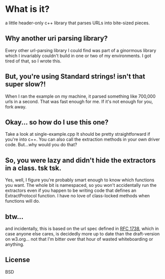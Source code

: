 # What is it?
a little header-only c++ library that parses URLs into bite-sized pieces.

## Why another uri parsing library?
Every other url-parsing library I could find was part of a ginormous library which I invariably couldn't build in one or two of my environments.
I got tired of that, so I wrote this.


## But, you're using Standard strings! isn't that super slow?!
When I ran the example on my machine, it parsed something like 700,000 urls in a second. That was fast enough for me. If it's not enough for you, fork away.

## Okay... so how do I use this one?
Take a look at single-example.cpp It should be pretty straightforward if you're into c++. You can also call the extraction methods in your own driver
code. But...why would you do that?

## So, you were lazy and didn't hide the extractors in a class. tsk tsk.
Yes, well, I figure you're probably smart enough to know which functions you want. The whole bit is namespaced, so you won't accidentally run the
extractors even if you happen to be writing code that defines an ExtractProtocol function. I have no love of class-locked methods when functions will
do.


## btw...
and incidentally, this is based on the url spec defined in [RFC 1738](http://www.ietf.org/rfc/rfc1738.txt), which in case anyone else cares, is
decidedly more up to date than the draft-version on w3.org... not that I'm bitter over that hour of wasted whiteboarding or anything.


## License
BSD
